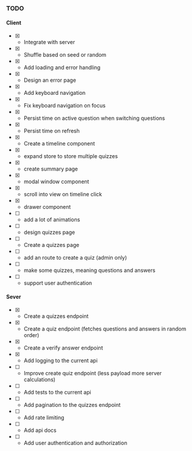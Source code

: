 ### TODO

#### Client

- [x] - Integrate with server
- [x] - Shuffle based on seed or random
- [x] - Add loading and error handling
- [x] - Design an error page
- [x] - Add keyboard navigation
- [x] - Fix keyboard navigation on focus
- [x] - Persist time on active question when switching questions
- [x] - Persist time on refresh
- [x] - Create a timeline component
- [x] - expand store to store multiple quizzes
- [x] - create summary page
- [x] - modal window component
- [x] - scroll into view on timeline click
- [x] - drawer component
- [ ] - add a lot of animations
- [ ] - design quizzes page
- [ ] - Create a quizzes page
- [ ] - add an route to create a quiz (admin only)
- [ ] - make some quizzes, meaning questions and answers
  <!-- !NEXT STAGE -->
- [ ] - support user authentication

#### Sever

- [x] - Create a quizzes endpoint
- [x] - Create a quiz endpoint (fetches questions and answers in random order)
- [x] - Create a verify answer endpoint
- [x] - Add logging to the current api
- [ ] - Improve create quiz endpoint (less payload more server calculations)
- [ ] - Add tests to the current api
- [ ] - Add pagination to the quizzes endpoint
- [ ] - Add rate limiting
- [ ] - Add api docs
  <!-- !NEXT STAGE -->
- [ ] - Add user authentication and authorization
